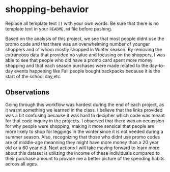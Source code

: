 # shopping-behavior

Replace all template text `[]` with your own words. Be sure that there is no template text in your `README.md` file before pushing.

Based on the analysis of this project, we see that most people didnt use the promo code and that there was an overwhelming number of younger shoppers and of whom mostly shopped in Winter season. By removing the extraneous data that provided no value and focusing on the shoppers, I was able to see that people who did have a promo card spent more money shopping and that each season purchases were made related to the day-to-day events happening like Fall people bought backpacks because it is the start of the school day,etc.

## Observations 


Going through this workflow was hardest during the end of each project, as it wasnt something we learned in the class. I believe that the links provided was a bit confusing because it was hard to decipher which code was meant for that code inquiry in the projects. I observed that there was an occassion for why people were shopping, making it more sensical that people are more likely to shop for leggings in the winter since it is not needed during a summer season. Also, recognizing that those who didnt use promo codes are of middle-age meanning they might have more money than a 20 year old or a 60 year old. Next actions I will take moving forward to learn more about this dataset is utilizing the income of these individuals compared to their purchase amount to provide me a better picture of the spending habits across all ages. 